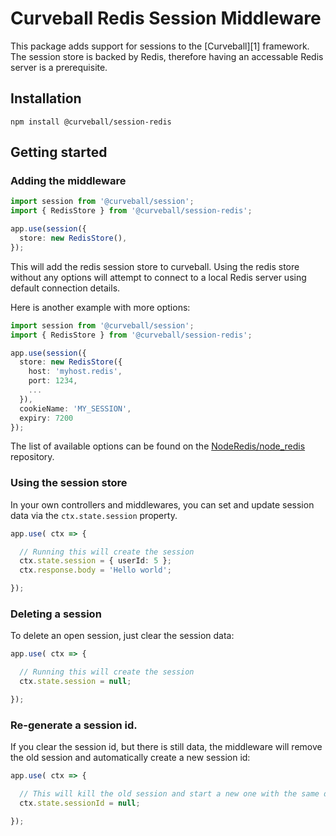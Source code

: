 Curveball Redis Session Middleware
==================================

This package adds support for sessions to the [Curveball][1] framework. The
session store is backed by Redis, therefore having an accessable Redis server
is a prerequisite.

Installation
------------

    npm install @curveball/session-redis


Getting started
---------------

### Adding the middleware

```typescript
import session from '@curveball/session';
import { RedisStore } from '@curveball/session-redis';

app.use(session({
  store: new RedisStore(),
});
```

This will add the redis session store to curveball. Using the redis store
without any options will attempt to connect to a local Redis server using
default connection details.

Here is another example with more options:

```typescript
import session from '@curveball/session';
import { RedisStore } from '@curveball/session-redis';

app.use(session({
  store: new RedisStore({
    host: 'myhost.redis',
    port: 1234,
    ...
  }),
  cookieName: 'MY_SESSION',
  expiry: 7200
});
```

The list of available options can be found on the [NodeRedis/node_redis](https://github.com/NodeRedis/node_redis#options-object-properties)
repository.

### Using the session store

In your own controllers and middlewares, you can set and update session data
via the `ctx.state.session` property.

```typescript
app.use( ctx => {

  // Running this will create the session
  ctx.state.session = { userId: 5 };
  ctx.response.body = 'Hello world';

});
```

### Deleting a session

To delete an open session, just clear the session data:

```typescript
app.use( ctx => {

  // Running this will create the session
  ctx.state.session = null;

});
```

### Re-generate a session id.

If you clear the session id, but there is still data, the middleware will
remove the old session and automatically create a new session id:

```typescript
app.use( ctx => {

  // This will kill the old session and start a new one with the same data.
  ctx.state.sessionId = null;

});
```


